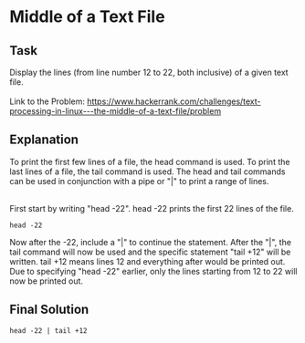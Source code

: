 # Middle of a Text File

## Task 
Display the lines (from line number 12 to 22, both inclusive) of a given text file. <br>
<br>
Link to the Problem: https://www.hackerrank.com/challenges/text-processing-in-linux---the-middle-of-a-text-file/problem 
## Explanation
To print the first few lines of a file, the head command is used. To print the last lines of a file, the tail command is used. The head and tail commands can be used in conjunction with a pipe or "|" to print a range of lines. <br>
<br>

First start by writing "head -22". head -22 prints the first 22 lines of the file. 
```
head -22
```
Now after the -22, include a "|" to continue the statement. After the "|", the tail command will now be used and the specific statement "tail +12" will be written. tail +12 means lines 12 and everything after would be printed out. Due to specifying "head -22" earlier, only the lines starting from 12 to 22 will now be printed out.  

## Final Solution
```
head -22 | tail +12
```

